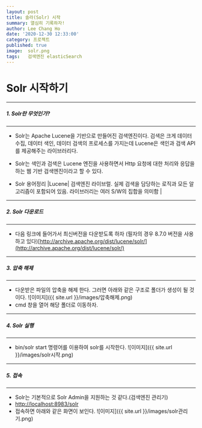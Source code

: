 ```yaml
---
layout: post
title: 솔라(Solr) 시작
summary: 열심히 기록하자!
author: Lee Chang Ho
date: '2020-12-30 12:33:00'
category: 프로젝트
published: true
image:  solr.png
tags:   검색엔진 elasticSearch
---
```

# Solr 시작하기  

---
##### 1. Solr란 무엇인가?  
---

 - Solr는 Apache Lucene을 기반으로 만들어진 검색엔진이다. 검색은 크게 데이터 수집, 데이터 색인, 데이터 검색의 프로세스를 가지는데 Lucene은 색인과 검색 API를 제공해주는 라이브러리다.
 - Solr는 색인과 검색은 Lucene 엔진을 사용하면서 Http 요청에 대한 처리와 응답을 하는 웹 기반 검색엔진이라고 할 수 있다.

 - Solr 용어정리
|Lucene| 검색엔진 라이브럴. 실제 검색을 담당하는 로직과 모든 알고리즘이 포함되어 있음. 라이브러리는 여러 S/W의 집합을 의미함  |

---
#####  2. Solr 다운로드
---
+ 다음 링크에 들어가서 최신버전을 다운받도록 하자 (필자의 경우  8.7.0 버전을 사용하고 있다)[http://archive.apache.org/dist/lucene/solr/](http://archive.apache.org/dist/lucene/solr/)   

---
##### 3. 압축 해제  
---

 - 다운받은 파일의 압축을 해제 한다. 그러면 아래와 같은 구조로 폴더가 생성이 될 것이다.
![이미지]({{ site.url }}/images/압축해제.png)
 - cmd 창을 열어 해당 폴더로 이동하자. 

---
##### 4. Solr 실행
---

 - bin/solr start 명령어를 이용하여 solr를 시작한다.
![이미지]({{ site.url }}/images/solr시작.png)

---
##### 5. 접속
---
 - Solr는 기본적으로 Solr Admin을 지원하는 것 같다.(검색엔진 관리기)
 - [http://localhost:8983/solr](http://localhost:8983/solr) 
 - 접속하면 아래와 같은 화면이 보인다.
![이미지]({{ site.url }}/images/solr관리기.png)
<!--stackedit_data:
eyJoaXN0b3J5IjpbMTE2NDMzMDI0LC0yMDUyNDY3OTI5LC05OT
IwOTE4NTFdfQ==
-->